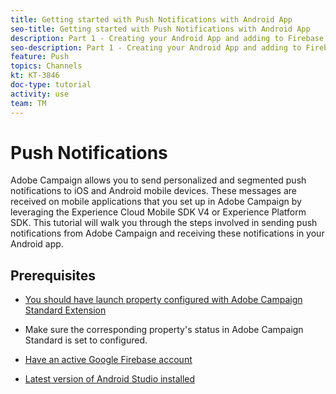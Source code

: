 ```yaml
---
title: Getting started with Push Notifications with Android App
seo-title: Getting started with Push Notifications with Android App
description: Part 1 - Creating your Android App and adding to Firebase. 
seo-description: Part 1 - Creating your Android App and adding to Firebase
feature: Push
topics: Channels
kt: KT-3846
doc-type: tutorial
activity: use
team: TM
---
```

# Push Notifications

Adobe Campaign allows you to send personalized and segmented push notifications to iOS and Android mobile devices.
These messages are received on mobile applications that you set up in Adobe Campaign by leveraging the Experience Cloud Mobile SDK V4 or Experience Platform SDK. 
This tutorial will walk you through the steps involved in sending push notifications from Adobe Campaign and receiving these notifications in your Android app.
## Prerequisites

* [You should have launch property configured with Adobe Campaign Standard Extension](https://docs.adobe.com/content/help/en/experience-cloud/implementing-in-mobile-ios-swift-apps-with-launch/configure-launch/launch-create-a-property.html)

* Make sure the corresponding property's status in Adobe Campaign Standard is set to configured.
* [Have an active Google Firebase account](https://google.firebase.com) 
* [Latest version of Android Studio installed](https://developer.android.com/studio)


